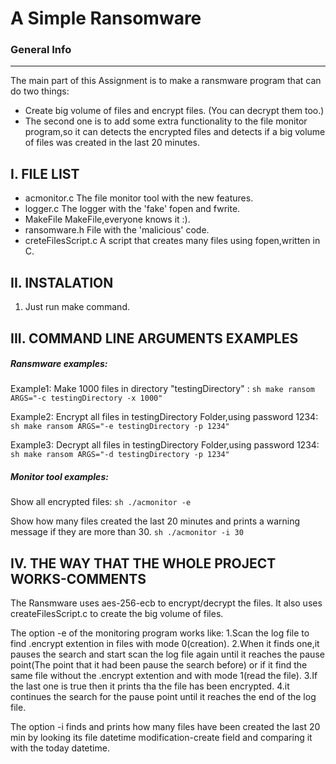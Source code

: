 # A Simple Ransomware

### General Info
------------
The main part of this Assignment is to make a ransmware program that can do two
things: 
* Create big volume of files and encrypt files. (You can decrypt them too.)
* The second one is to add some extra functionality to the file monitor program,so
it can detects the encrypted files and detects if a big volume of files was created 
in the last 20 minutes.

 I. FILE LIST
------------
- acmonitor.c                    The file monitor tool with the new features.
- logger.c                       The logger with the 'fake' fopen and fwrite.
- MakeFile                       MakeFile,everyone knows it :).
- ransomware.h                   File with the 'malicious' code.
- creteFilesScript.c             A script that creates many files using fopen,written in C.
  
 II. INSTALATION
------------
1. Just run make command.

 III. COMMAND LINE ARGUMENTS EXAMPLES
------------
##### Ransmware examples:

Example1:
Make 1000 files in directory "testingDirectory" :
```sh make ransom ARGS="-c testingDirectory -x 1000" ```

Example2:
Encrypt all files in testingDirectory Folder,using password 1234:
```sh make ransom ARGS="-e testingDirectory -p 1234" ```

Example3:
Decrypt all files in testingDirectory Folder,using password 1234:
```sh make ransom ARGS="-d testingDirectory -p 1234" ```

##### Monitor tool examples:

Show all encrypted files:
 ```sh ./acmonitor -e ```

Show how many files created the last 20 minutes and prints a
warning message if they are more than 30.
```sh ./acmonitor -i 30 ```


  IV. THE WAY THAT THE WHOLE PROJECT WORKS-COMMENTS
------------

The Ransmware uses aes-256-ecb to encrypt/decrypt the files.
 It also uses createFilesScript.c to create the big volume of files.

   The option -e of the monitoring program works like:
 1.Scan the log file to find .encrypt extention in files with mode 0(creation).
 2.When it finds one,it pauses the search and start scan the
 log file again until it reaches the pause point(The point that it 
 had been pause the search before) or if it find the same file without the 
 .encrypt extention and with mode 1(read the file).
 3.If the last one is true then it prints tha the file has been encrypted.
 4.it continues the search for the pause point until it reaches the 
 end of the log file.

   The option -i finds and prints how many files have been created the last
 20 min by looking its file datetime modification-create field and comparing it
 with the today datetime.
